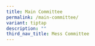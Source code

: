 ```yaml
---
title: Main Committee
permalink: /main-committee/
variant: tiptap
description: ""
third_nav_title: Mess Committee
---
```

